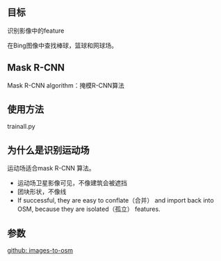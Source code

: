 

## 目标

识别影像中的feature

在Bing图像中查找棒球，篮球和网球场。

## Mask R-CNN



Mask R-CNN algorithm：掩模R-CNN算法



## 使用方法

trainall.py







## 为什么是识别运动场

运动场适合mask R-CNN 算法。

- 运动场卫星影像可见，不像建筑会被遮挡
- 团块形状，不像线
- If successful, they are easy to conflate（合并） and import back into OSM, because they are isolated（孤立） features.





## 参数



[github: images-to-osm](https://github.com/jremillard/images-to-osm)

